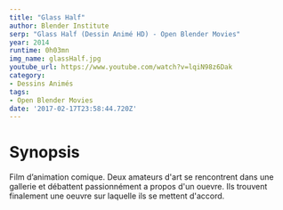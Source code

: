 ```yaml
---
title: "Glass Half"
author: Blender Institute
serp: "Glass Half (Dessin Animé HD) - Open Blender Movies"
year: 2014
runtime: 0h03mn
img_name: glassHalf.jpg
youtube_url: https://www.youtube.com/watch?v=lqiN98z6Dak
category:
- Dessins Animés
tags:
- Open Blender Movies
date: '2017-02-17T23:58:44.720Z'
---
```


# Synopsis
Film d’animation comique. 
Deux amateurs d'art se rencontrent dans une gallerie et débattent passionnément a propos d'un ouevre. Ils trouvent finalement une oeuvre sur laquelle ils se mettent d'accord.
